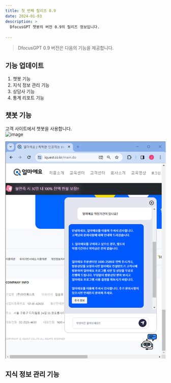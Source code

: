 ```yaml
---
title: 첫 번째 릴리즈 0.9
date: 2024-01-03
description: >
  DfocusGPT 챗봇의 버전 0.9의 릴리즈 정보입니다.

---
```


> DfocusGPT 0.9 버전은 다음의 기능을 제공합니다.

## 기능 업데이트 

1. 챗봇 기능 
2. 지식 정보 관리 기능
3. 상담사 기능 
4. 통계 리포트 기능

## 챗봇 기능 ##

고객 사이트에서 챗봇을 사용합니다.  
![image](https://github.com/dfocusgpt/dfocusgpt.github.io/assets/143764176/1ef02d9b-5cf2-4664-b921-f05958bfe0d3)

![alt text](image.png)

## 지식 정보 관리 기능 ##

